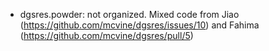 * dgsres.powder: not organized. Mixed code from Jiao (https://github.com/mcvine/dgsres/issues/10) and Fahima (https://github.com/mcvine/dgsres/pull/5)
